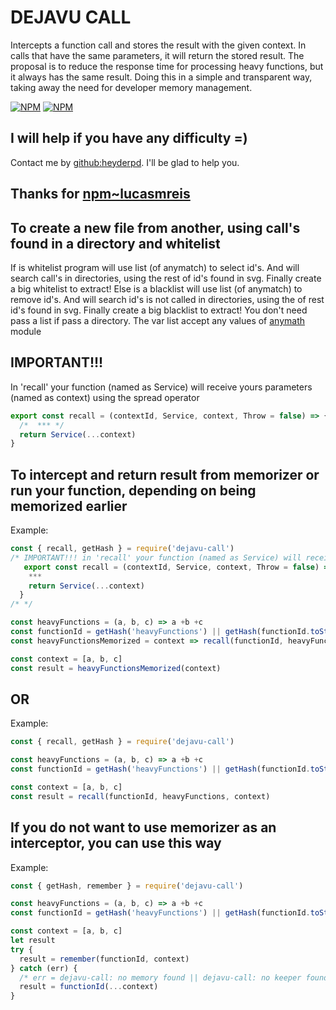 # DEJAVU CALL
Intercepts a function call and stores the result with the given context.
In calls that have the same parameters, it will return the stored result.
The proposal is to reduce the response time for processing heavy functions, but it always has the same result. Doing this in a simple and transparent way, taking away the need for developer memory management.

[![NPM](https://nodei.co/npm/dejavu-call.png?downloads=true&downloadRank=true&stars=true)](https://nodei.co/npm/dejavu-call/)
[![NPM](https://nodei.co/npm-dl/dejavu-call.png?height=3&months=2)](https://nodei.co/npm-dl/dejavu-call/)

## I will help if you have any difficulty =)
Contact me by [github:heyderpd](https://github.com/heyderpd). I'll be glad to help you.

## Thanks for [npm~lucasmreis](https://www.npmjs.com/~lucasmreis)

## To create a new file from another, using call's found in a directory and whitelist
If is whitelist program will use list (of anymatch)  to select id's. And will search call's in directories, using the rest of id's found in svg. Finally create a big whitelist to extract!
Else is a blacklist will use list (of anymatch) to remove id's. And will search id's is not called in directories, using the of rest id's found in svg. Finally create a big blacklist to extract!
You don't need pass a list if pass a directory.
The var list accept any values of [anymath](https://www.npmjs.com/package/anymatch) module

## IMPORTANT!!!
In 'recall' your function (named as Service) will receive yours parameters (named as context) using the spread operator
```javascript
export const recall = (contextId, Service, context, Throw = false) => {
  /*  *** */
  return Service(...context)
}
```

## To intercept and return result from memorizer or run your function, depending on being memorized earlier
Example:
```javascript
const { recall, getHash } = require('dejavu-call')
/* IMPORTANT!!! in 'recall' your function (named as Service) will receive yours parameters (named as context) using the spread operator */
   export const recall = (contextId, Service, context, Throw = false) => {
    ***
    return Service(...context)
  }
/* */

const heavyFunctions = (a, b, c) => a +b +c
const functionId = getHash('heavyFunctions') || getHash(functionId.toString())
const heavyFunctionsMemorized = context => recall(functionId, heavyFunctions, context)

const context = [a, b, c]
const result = heavyFunctionsMemorized(context)
```
## OR
Example:
```javascript
const { recall, getHash } = require('dejavu-call')

const heavyFunctions = (a, b, c) => a +b +c
const functionId = getHash('heavyFunctions') || getHash(functionId.toString())

const context = [a, b, c]
const result = recall(functionId, heavyFunctions, context)
```

## If you do not want to use memorizer as an interceptor, you can use this way
Example:
```javascript
const { getHash, remember } = require('dejavu-call')

const heavyFunctions = (a, b, c) => a +b +c
const functionId = getHash('heavyFunctions') || getHash(functionId.toString())

const context = [a, b, c]
let result
try {
  result = remember(functionId, context)
} catch (err) {
  /* err = dejavu-call: no memory found || dejavu-call: no keeper found */
  result = functionId(...context)
}
```
